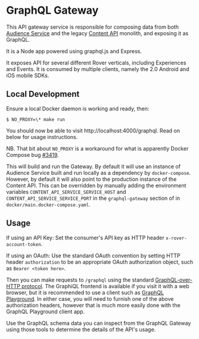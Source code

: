 # GraphQL Gateway

This API gateway service is responsible for composing data from both [Audience
Service](../audience) and the legacy [Content API](../content-api) monolith, and
exposing it as GraphQL.

It is a Node app powered using graphql.js and Express.

It exposes API for several different Rover verticals, including Experiences and
Events.  It is consumed by multiple clients, namely the 2.0 Android and iOS
mobile SDKs.

## Local Development

Ensure a local Docker daemon is working and ready, then:

    $ NO_PROXY=\* make run

You should now be able to visit http://localhost:4000/graphql.  Read on below
for usage instructions.

NB. That bit about `NO_PROXY` is a workaround for what is apparently Docker Compose
bug [#3419](https://github.com/docker/compose/issues/3419).

This will build and run the Gateway.  By default it will use an instance of
Audience Service built and run locally as a dependency by `docker-compose`.
However, by default it will also point to the production instance of the Content
API.  This can be overridden by manually adding the environment variables
`CONTENT_API_SERVICE_SERVICE_HOST` and `CONTENT_API_SERVICE_SERVICE_PORT` in the
`graphql-gateway` section of in `docker/main.docker-compose.yaml`.

## Usage

If using an API Key: Set the consumer's API key as HTTP header
`x-rover-account-token`.

If using an OAuth: Use the standard OAuth convention by setting HTTP header
`authorization` to be an appropriate OAuth authorization object, such as `Bearer
<token here>`.

Then you can make requests to `/graphql` using the standard [GraphQL-over-HTTP
protocol](http://graphql.org/learn/serving-over-http/).  The GraphiQL frontend
is available if you visit it with a web browser, but it is recommended to use a
client such as [GraphQL
Playground](https://github.com/graphcool/graphql-playground).  In either case,
you will need to furnish one of the above authorization headers, however that is
much more easily done with the GraphQL Playground client app.

Use the GraphQL schema data you can inspect from the GraphQL Gateway using those
tools to determine the details of the API's usage.
